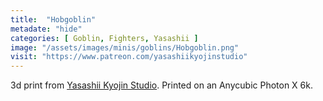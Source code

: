 ```yaml
---
title:  "Hobgoblin"
metadate: "hide"
categories: [ Goblin, Fighters, Yasashii ]
image: "/assets/images/minis/goblins/Hobgoblin.png"
visit: "https://www.patreon.com/yasashiikyojinstudio"
---
```

3d print from [Yasashii Kyojin Studio](https://www.patreon.com/yasashiikyojinstudio). 
Printed on an Anycubic Photon X 6k.
